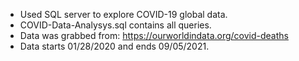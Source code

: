 - Used SQL server to explore COVID-19 global data.
- COVID-Data-Analysys.sql contains all queries. 
- Data was grabbed from: https://ourworldindata.org/covid-deaths 
- Data starts 01/28/2020 and ends 09/05/2021.
